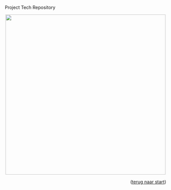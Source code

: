 Project Tech Repository

<section align="center" id="start">
  <img src="https://i.postimg.cc/pr34hyrb/meme.png" width="500">
</section>



<p align="right">(<a href="#start">terug naar start</a>)</p>
